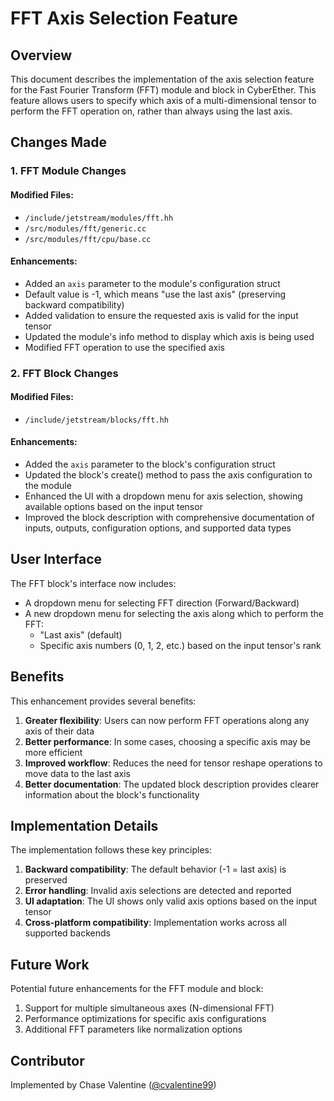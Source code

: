 # FFT Axis Selection Feature

## Overview

This document describes the implementation of the axis selection feature for the Fast Fourier Transform (FFT) module and block in CyberEther. This feature allows users to specify which axis of a multi-dimensional tensor to perform the FFT operation on, rather than always using the last axis.

## Changes Made

### 1. FFT Module Changes

#### Modified Files:
- `/include/jetstream/modules/fft.hh`
- `/src/modules/fft/generic.cc`
- `/src/modules/fft/cpu/base.cc`

#### Enhancements:
- Added an `axis` parameter to the module's configuration struct
- Default value is -1, which means "use the last axis" (preserving backward compatibility)
- Added validation to ensure the requested axis is valid for the input tensor
- Updated the module's info method to display which axis is being used
- Modified FFT operation to use the specified axis

### 2. FFT Block Changes

#### Modified Files:
- `/include/jetstream/blocks/fft.hh`

#### Enhancements:
- Added the `axis` parameter to the block's configuration struct
- Updated the block's create() method to pass the axis configuration to the module
- Enhanced the UI with a dropdown menu for axis selection, showing available options based on the input tensor
- Improved the block description with comprehensive documentation of inputs, outputs, configuration options, and supported data types

## User Interface

The FFT block's interface now includes:
- A dropdown menu for selecting FFT direction (Forward/Backward)
- A new dropdown menu for selecting the axis along which to perform the FFT:
  - "Last axis" (default)
  - Specific axis numbers (0, 1, 2, etc.) based on the input tensor's rank

## Benefits

This enhancement provides several benefits:
1. **Greater flexibility**: Users can now perform FFT operations along any axis of their data
2. **Better performance**: In some cases, choosing a specific axis may be more efficient
3. **Improved workflow**: Reduces the need for tensor reshape operations to move data to the last axis
4. **Better documentation**: The updated block description provides clearer information about the block's functionality

## Implementation Details

The implementation follows these key principles:
1. **Backward compatibility**: The default behavior (-1 = last axis) is preserved
2. **Error handling**: Invalid axis selections are detected and reported
3. **UI adaptation**: The UI shows only valid axis options based on the input tensor
4. **Cross-platform compatibility**: Implementation works across all supported backends

## Future Work

Potential future enhancements for the FFT module and block:
1. Support for multiple simultaneous axes (N-dimensional FFT)
2. Performance optimizations for specific axis configurations
3. Additional FFT parameters like normalization options

## Contributor

Implemented by Chase Valentine ([@cvalentine99](https://github.com/cvalentine99))